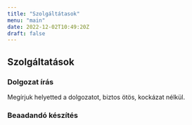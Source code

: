 ```yaml
---
title: "Szolgáltátasok"
menu: "main"
date: 2022-12-02T10:49:20Z
draft: false
---
```


## Szolgáltatások

### Dolgozat írás

Megírjuk helyetted a dolgozatot, biztos ötös, kockázat nélkül.

### Beaadandó készítés



